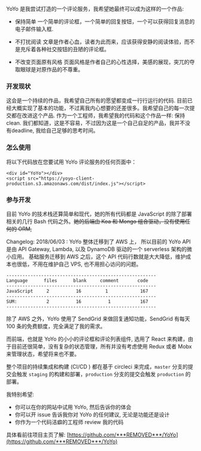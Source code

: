 YoYo 是我尝试打造的一个评论服务，我希望她最终可以成为这样的一个作品:

* 保持简单
  一个简单的评论框，一个简单的回复按钮，一个可以获得回复消息的电子邮件输入框.

* 不打扰阅读
  文章是作者心血，读者为此而来，应该获得安静的阅读体验，而不是充斥着各种社交按钮的丑陋的评论框。

* 不改变页面原有风格
  页面风格是作者自己的心性选择，美感的展现，突兀的夺取眼球是对原作品的不尊重。

### 开发现状

这会是一个持续的作品，我希望自己所有的愿望都变成一行行运行的代码. 目前已经大概实现了基本的功能，不过离我内心想要的还差很多。我希望自己的每一次提交都在改进这个产品. 作为一个工程师，我希望我的代码和这个作品一样: 保持 clean. 我们都知道，这是不容易，不过因为这是一个自己自足的产品，我并不没有deadline, 我给自己足够的思考时间。

### 怎么使用

将以下代码放在您要试用 YoYo 评论服务的任何页面中：

```
<div id="YoYo"></div>
<script src="https://yoyo-client-production.s3.amazonaws.com/dist/index.js"></script>
```

### 参与开发

目前 YoYo 的技术栈还算简单和现代，她的所有代码都是 JavaScript 的除了部署相关的几行 Bash 代码之外。~~她的后端由 Koa 和 Mongo 组合驱动，没有使用任何的 ORM,~~

Changelog:
2018/06/03 :   YoYo 整体迁移到了 AWS 上， 所以目前的 YoYo API 是由 API Gateway, Lambda, 以及 DynamoDB 驱动的一个 serverless 架构的微小应用。 基础服务迁移到 AWS 之后，这个 API 代码行数就是大大降低，维护成本也很低，不用在维护自己 VPS, 也不用担心访问的问题。

```
--------------------------------------------------------
Language      files      blank     comment       code
--------------------------------------------------------
JavaScript     2          16         1            167
--------------------------------------------------------
SUM:           2          16          1           167
--------------------------------------------------------
```

除了 AWS 之外，YoYo 使用了 SendGrid 来做回复通知功能，SendGrid 有每天 100 条的免费额度，完全满足了我的需求。

而前端，也就是 YoYo 的小小的评论框和评论列表组件, 选用了 React 来构建，由于目前还很简单，没有复杂的状态管理，所有并没有考虑使用 Redux 或者 Mobx 来管理状态，希望将来也不要。

整个项目的持续集成和构建  (CI/CD ) 都在基于 circleci 来完成，`master` 分支的提交会触发 `staging` 的构建和部署，`production` 分支的提交会触发 `production` 的部署。

我特别希望:

* 你可以在你的网站中试用 YoYo, 然后告诉你的体会
* 你可以开 issue 告诉我你对 YoYo 的任何建议, 无论是功能还是设计
* 你作为一个代码洁癖的工程师 review 我的代码

具体看前往项目主页了解: [https://github.com/***REMOVED***/YoYo](https://github.com/***REMOVED***/YoYo)
